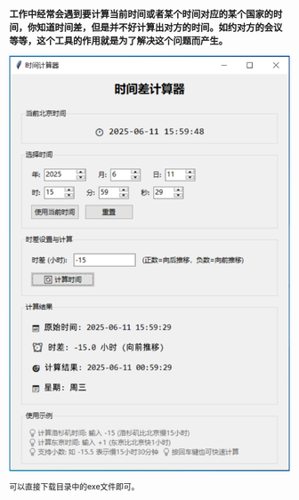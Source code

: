 ### 工作中经常会遇到要计算当前时间或者某个时间对应的某个国家的时间，你知道时间差，但是并不好计算出对方的时间。如约对方的会议等等，这个工具的作用就是为了解决这个问题而产生。


![alt text](tool-pic.png "optional title")

可以直接下载目录中的exe文件即可。
